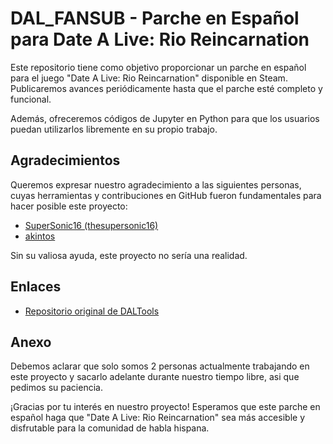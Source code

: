 # DAL_FANSUB - Parche en Español para Date A Live: Rio Reincarnation

Este repositorio tiene como objetivo proporcionar un parche en español para el juego "Date A Live: Rio Reincarnation" disponible en Steam. Publicaremos avances periódicamente hasta que el parche esté completo y funcional.

Además, ofreceremos códigos de Jupyter en Python para que los usuarios puedan utilizarlos libremente en su propio trabajo.

## Agradecimientos

Queremos expresar nuestro agradecimiento a las siguientes personas, cuyas herramientas y contribuciones en GitHub fueron fundamentales para hacer posible este proyecto:

- [SuperSonic16 (thesupersonic16)](https://github.com/thesupersonic16)
- [akintos](https://github.com/akintos)

Sin su valiosa ayuda, este proyecto no sería una realidad.

## Enlaces

- [Repositorio original de DALTools](https://github.com/thesupersonic16/DALTools)

## Anexo
Debemos aclarar que solo somos 2 personas actualmente trabajando en este proyecto y sacarlo adelante durante nuestro tiempo libre, asi que pedimos su paciencia.

¡Gracias por tu interés en nuestro proyecto! Esperamos que este parche en español haga que "Date A Live: Rio Reincarnation" sea más accesible y disfrutable para la comunidad de habla hispana.
